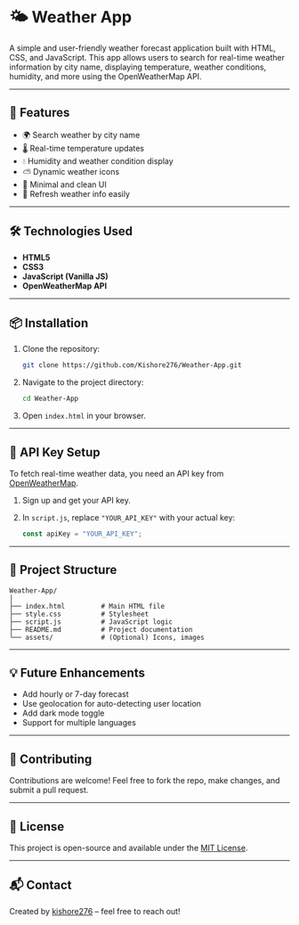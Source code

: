 # 🌤️ Weather App

A simple and user-friendly weather forecast application built with HTML, CSS, and JavaScript. This app allows users to search for real-time weather information by city name, displaying temperature, weather conditions, humidity, and more using the OpenWeatherMap API.

---

## 🚀 Features

- 🌍 Search weather by city name
- 🌡️ Real-time temperature updates
- 💧 Humidity and weather condition display
- ⛅ Dynamic weather icons
- 🧾 Minimal and clean UI
- 🔁 Refresh weather info easily

---


## 🛠️ Technologies Used

- **HTML5**
- **CSS3**
- **JavaScript (Vanilla JS)**
- **OpenWeatherMap API**

---

## 📦 Installation

1. Clone the repository:

   ```bash
   git clone https://github.com/Kishore276/Weather-App.git
   ```

2. Navigate to the project directory:

   ```bash
   cd Weather-App
   ```

3. Open `index.html` in your browser.

---

## 🔑 API Key Setup

To fetch real-time weather data, you need an API key from [OpenWeatherMap](https://openweathermap.org/api).

1. Sign up and get your API key.
2. In `script.js`, replace `"YOUR_API_KEY"` with your actual key:

   ```js
   const apiKey = "YOUR_API_KEY";
   ```

---

## 📂 Project Structure

```
Weather-App/
│
├── index.html         # Main HTML file
├── style.css          # Stylesheet
├── script.js          # JavaScript logic
├── README.md          # Project documentation
└── assets/            # (Optional) Icons, images
```

---

## 💡 Future Enhancements

- Add hourly or 7-day forecast
- Use geolocation for auto-detecting user location
- Add dark mode toggle
- Support for multiple languages

---

## 🤝 Contributing

Contributions are welcome! Feel free to fork the repo, make changes, and submit a pull request.

---

## 📄 License

This project is open-source and available under the [MIT License](LICENSE).

---

## 📬 Contact

Created by [kishore276](https://github.com/Kishore276) – feel free to reach out!
